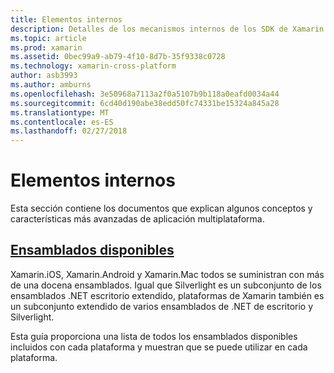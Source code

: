 ```yaml
---
title: Elementos internos
description: Detalles de los mecanismos internos de los SDK de Xamarin.
ms.topic: article
ms.prod: xamarin
ms.assetid: 0bec99a9-ab79-4f10-8d7b-35f9338c0728
ms.technology: xamarin-cross-platform
author: asb3993
ms.author: amburns
ms.openlocfilehash: 3e50968a7113a2f0a5107b9b118a0eafd0034a44
ms.sourcegitcommit: 6cd40d190abe38edd50fc74331be15324a845a28
ms.translationtype: MT
ms.contentlocale: es-ES
ms.lasthandoff: 02/27/2018
---
```

# <a name="internals"></a>Elementos internos

Esta sección contiene los documentos que explican algunos conceptos y características más avanzadas de aplicación multiplataforma.


## <a name="available-assembliescross-platforminternalsavailable-assembliesmd"></a>[Ensamblados disponibles](~/cross-platform/internals/available-assemblies.md)

Xamarin.iOS, Xamarin.Android y Xamarin.Mac todos se suministran con más de una docena ensamblados. Igual que Silverlight es un subconjunto de los ensamblados .NET escritorio extendido, plataformas de Xamarin también es un subconjunto extendido de varios ensamblados de .NET de escritorio y Silverlight.

Esta guía proporciona una lista de todos los ensamblados disponibles incluidos con cada plataforma y muestran que se puede utilizar en cada plataforma.



